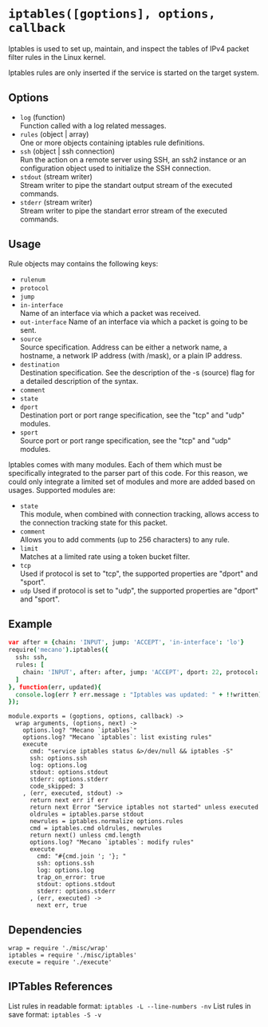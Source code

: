 
# `iptables([goptions], options, callback`

Iptables  is  used to set up, maintain, and inspect the tables of IPv4 packet 
filter rules in the Linux kernel.

Iptables rules are only inserted if the service is started on the target system.

## Options

*   `log` (function)    
    Function called with a log related messages.   
*   `rules` (object | array)   
    One or more objects containing iptables rule definitions.   
*   `ssh` (object | ssh connection)   
    Run the action on a remote server using SSH, an ssh2 instance or an
    configuration object used to initialize the SSH connection.   
*   `stdout` (stream writer)   
    Stream writer to pipe the standart output stream of the executed commands.   
*   `stderr` (stream writer)   
    Stream writer to pipe the standart error stream of the executed commands.   

## Usage

Rule objects may contains the following keys:

*   `rulenum`
*   `protocol`
*   `jump`
*   `in-interface`   
    Name of an interface via which a packet was received.
*   `out-interface`
    Name of an interface via which a packet is going to be sent.
*   `source`   
    Source specification. Address can be either a network name, a hostname, a
    network IP address (with /mask), or a plain IP address.
*   `destination`   
    Destination specification. See the description of the -s (source) flag for
    a detailed description of the syntax.   
*   `comment`
*   `state`
*   `dport`   
    Destination port or port range specification, see the "tcp" and "udp"
    modules.
*   `sport`   
    Source port or port range specification, see the "tcp" and "udp" modules.

Iptables comes with many modules. Each of them which must be specifically 
integrated to the parser part of this code. For this reason, we could only
integrate a limited set of modules and more are added based on usages. Supported
modules are:

*   `state`   
    This module, when combined with connection tracking, allows access to the
    connection tracking state for this packet.
*   `comment`   
    Allows you to add comments (up to 256 characters) to any rule.
*   `limit`   
    Matches at a limited rate using a token bucket filter.
*   `tcp`   
    Used if protocol is set to "tcp", the supported properties are "dport" and
    "sport".
*   `udp`
    Used if protocol is set to "udp", the supported properties are "dport" and
    "sport".

## Example

```coffee
var after = {chain: 'INPUT', jump: 'ACCEPT', 'in-interface': 'lo'}
require('mecano').iptables({
  ssh: ssh,
  rules: [
    chain: 'INPUT', after: after, jump: 'ACCEPT', dport: 22, protocol: 'tcp'
  ]
}, function(err, updated){
  console.log(err ? err.message : "Iptables was updated: " + !!written);
});
```

    module.exports = (goptions, options, callback) ->
      wrap arguments, (options, next) ->
        options.log? "Mecano `iptables`"
        options.log? "Mecano `iptables`: list existing rules"
        execute
          cmd: "service iptables status &>/dev/null && iptables -S"
          ssh: options.ssh
          log: options.log
          stdout: options.stdout
          stderr: options.stderr
          code_skipped: 3
        , (err, executed, stdout) ->
          return next err if err
          return next Error "Service iptables not started" unless executed
          oldrules = iptables.parse stdout
          newrules = iptables.normalize options.rules
          cmd = iptables.cmd oldrules, newrules
          return next() unless cmd.length
          options.log? "Mecano `iptables`: modify rules"
          execute
            cmd: "#{cmd.join '; '}; "
            ssh: options.ssh
            log: options.log
            trap_on_error: true
            stdout: options.stdout
            stderr: options.stderr
          , (err, executed) ->
            next err, true

## Dependencies

    wrap = require './misc/wrap'
    iptables = require './misc/iptables'
    execute = require './execute'

## IPTables References

List rules in readable format: `iptables -L --line-numbers -nv`
List rules in save format: `iptables -S -v`


